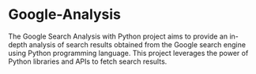 # Google-Analysis
The Google Search Analysis with Python project aims to provide an in-depth analysis of search results obtained from the Google search engine using Python programming language. This project leverages the power of Python libraries and APIs to fetch search results.
